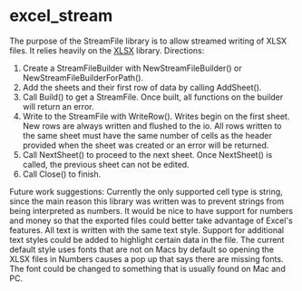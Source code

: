 # excel_stream
The purpose of the StreamFile library is to allow streamed writing of XLSX files.
It relies heavily on the [XLSX](github.com/tealeg/xlsx) library.
Directions:
1. Create a StreamFileBuilder with NewStreamFileBuilder() or NewStreamFileBuilderForPath().
2. Add the sheets and their first row of data by calling AddSheet().
3. Call Build() to get a StreamFile. Once built, all functions on the builder will return an error.
4. Write to the StreamFile with WriteRow(). Writes begin on the first sheet. New rows are always written and flushed
to the io. All rows written to the same sheet must have the same number of cells as the header provided when the sheet
was created or an error will be returned.
5. Call NextSheet() to proceed to the next sheet. Once NextSheet() is called, the previous sheet can not be edited.
6. Call Close() to finish.

Future work suggestions:
Currently the only supported cell type is string, since the main reason this library was written was to prevent
strings from being interpreted as numbers. It would be nice to have support for numbers and money so that the exported
files could better take advantage of Excel's features.
All text is written with the same text style. Support for additional text styles could be added to highlight certain
data in the file.
The current default style uses fonts that are not on Macs by default so opening the XLSX files in Numbers causes a
pop up that says there are missing fonts. The font could be changed to something that is usually found on Mac and PC.
